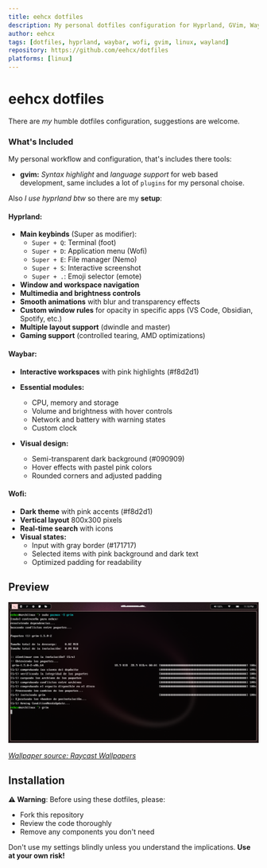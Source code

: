 ```yaml
---
title: eehcx dotfiles
description: My personal dotfiles configuration for Hyprland, GVim, Waybar and Wofi
author: eehcx
tags: [dotfiles, hyprland, waybar, wofi, gvim, linux, wayland]
repository: https://github.com/eehcx/dotfiles
platforms: [linux]
---
```


# eehcx dotfiles

There are _my_ humble dotfiles configuration, suggestions are welcome.

### What's Included

My personal workflow and configuration, that's includes there tools:

- **gvim:** _Syntax highlight_ and _language support_ for web based development, same includes a lot of `plugins` for my personal choise.

Also _I use hyprland btw_ so there are my **setup**:

#### **Hyprland:**

- **Main keybinds** (Super as modifier):
  - `Super + Q`: Terminal (foot)
  - `Super + D`: Application menu (Wofi)
  - `Super + E`: File manager (Nemo)
  - `Super + S`: Interactive screenshot
  - `Super + .`: Emoji selector (emote)
- **Window and workspace navigation**
- **Multimedia and brightness controls**
- **Smooth animations** with blur and transparency effects
- **Custom window rules** for opacity in specific apps (VS Code, Obsidian, Spotify, etc.)
- **Multiple layout support** (dwindle and master)
- **Gaming support** (controlled tearing, AMD optimizations)

#### **Waybar:**

- **Interactive workspaces** with pink highlights (#f8d2d1)

- **Essential modules:**
  - CPU, memory and storage
  - Volume and brightness with hover controls
  - Network and battery with warning states
  - Custom clock

- **Visual design:**
  - Semi-transparent dark background (#090909)
  - Hover effects with pastel pink colors
  - Rounded corners and adjusted padding

#### **Wofi:**

- **Dark theme** with pink accents (#f8d2d1)
- **Vertical layout** 800x300 pixels
- **Real-time search** with icons
- **Visual states:**
  - Input with gray border (#171717)
  - Selected items with pink background and dark text
  - Optimized padding for readability

## Preview

![Hyprland Desktop Preview](./docs/images/hyprland.png "My Hyprland rice showcase")

*[Wallpaper source: Raycast Wallpapers](https://www.raycast.com/wallpapers)*

## Installation

**⚠️ Warning**: Before using these dotfiles, please:
- Fork this repository
- Review the code thoroughly
- Remove any components you don't need

Don't use my settings blindly unless you understand the implications. **Use at your own risk!**



